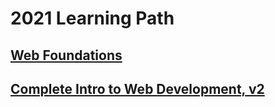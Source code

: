 # 2021 Learning Path

## [Web Foundations](/web-foundations.md)

## [Complete Intro to Web Development, v2](/complete-intro-to-web-development-v2.md)
